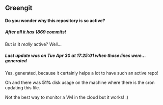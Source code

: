 ## Greengit

#### Do you wonder why this repository is so active?

##### After all it has 1869 commits!

But is it *really* active? Well...

##### Last update was on Tue Apr 30 at 17:25:01 when those lines were... generated

Yes, generated, because it certainly helps a lot to have such an active repo!

Oh and there was **51%** disk usage on the machine
where there is the cron updating this file.

Not the best way to monitor a VM in the cloud but it works! :)
